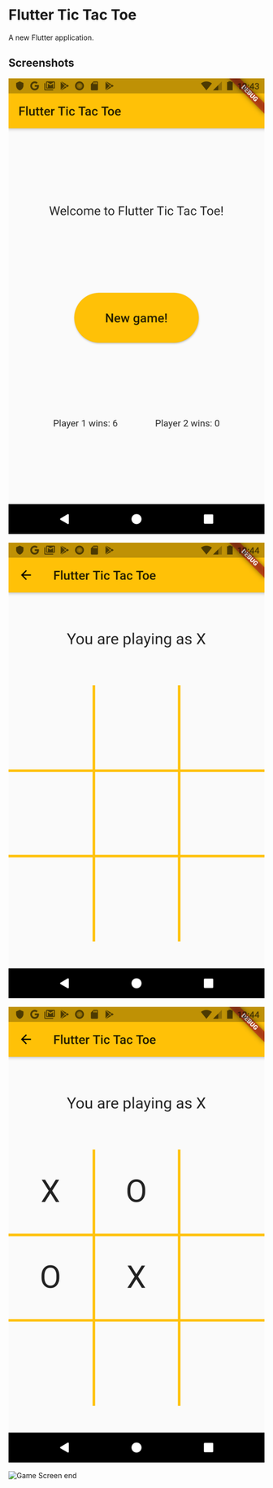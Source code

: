 # Flutter Tic Tac Toe

A new Flutter application.

## Screenshots

![Main Screen]( screenshots/Screenshot_1.png "Main Screen")

![Game Screen]( screenshots/Screenshot_2.png "Game Screen")

![Game screen in mid-game]( screenshots/Screenshot_3.png "Game screen in mid-game")

![Game Screen end]( screenshots/Screenshot_5.png "Game Screen end")
